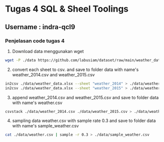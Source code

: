 # Tugas 4 SQL & Sheel Toolings
## Username : indra-qcl9
### Penjelasan code tugas 4
1. Download data menggunakan wget
```bash
wget -P ./data https://github.com/labusiam/dataset/raw/main/weather_data.xlsx
```
2. convert each sheet to csv. and save to folder data with name's weather_2014.csv and weather_2015.csv
```bash
in2csv ./data/weather_data.xlsx --sheet "weather_2014" > ./data/weather_2014.csv
in2csv ./data/weather_data.xlsx --sheet "weather_2015" > ./data/weather_2015.csv
```
3. append weather_2014.csv and weather_2015.csv and save to folder data with name's weather.csv
```bash
csvstack ./data/weather_2014.csv ./data/weather_2015.csv > ./data/weather.csv
```
4. sampling data weather.csv with sample rate 0.3 and save to folder data with name's sample_weather.csv
```bash
cat ./data/weather.csv | sample -r 0.3 > ./data/sample_weather.csv
```